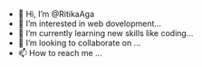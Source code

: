 - 👋 Hi, I’m @RitikaAga
- 👀 I’m interested in web dovelopment...
- 🌱 I’m currently learning new skills like coding...
- 💞️ I’m looking to collaborate on ...
- 📫 How to reach me ...

<!---
RitikaAga/RitikaAga is a ✨ special ✨ repository because its `README.md` (this file) appears on your GitHub profile.
You can click the Preview link to take a look at your changes.
--->
